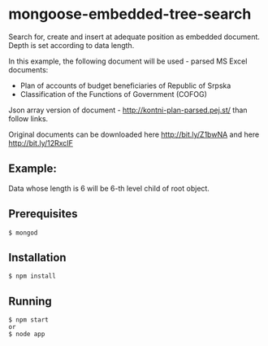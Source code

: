 mongoose-embedded-tree-search
=============================

Search for, create and insert at adequate position as embedded document. Depth is set according to data length.

In this example, the following document will be used - parsed MS Excel documents:
- Plan of accounts of budget beneficiaries of Republic of Srpska
- Classification of the Functions of Government (COFOG)

Json array version of document - http://kontni-plan-parsed.pej.st/ than follow links.

Original documents can be downloaded here http://bit.ly/Z1bwNA and here http://bit.ly/12RxcIF

## Example:
Data whose length is 6 will be 6-th level child of root object.

## Prerequisites
    $ mongod

## Installation
    $ npm install
    
## Running
    $ npm start
    or
    $ node app
